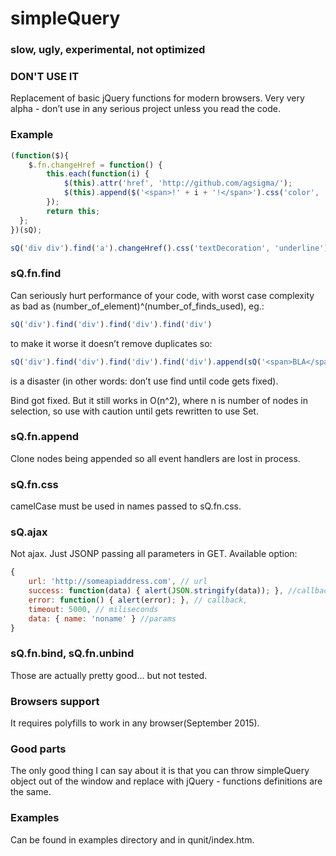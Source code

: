 # simpleQuery
### slow, ugly, experimental, not optimized 
### DON'T USE IT

Replacement of basic jQuery functions for modern browsers. Very very alpha - don’t use in any serious project unless you read the code.

### Example
```javascript
(function($){    
    $.fn.changeHref = function() {
        this.each(function(i) {
            $(this).attr('href', 'http://github.com/agsigma/');
            $(this).append($('<span>!' + i + '!</span>').css('color', '#AA3333'));
        });
        return this;
  };
})(sQ);        

sQ('div div').find('a').changeHref().css('textDecoration', 'underline');
```

### sQ.fn.find 
Can seriously hurt performance of your code, with worst case complexity as bad as (number_of_element)^(number_of_finds_used), eg.:
```javascript
sQ('div').find('div').find('div').find('div')
```
to make it worse it doesn’t remove duplicates so:
```javascript
sQ('div').find('div').find('div').find('div').append(sQ('<span>BLA</span>'));
```
is a disaster (in other words: don’t use find until code gets fixed).

Bind got fixed. But it still works in O(n^2), where n is number of nodes in selection, so use with caution until gets rewritten to use Set.

### sQ.fn.append
Clone nodes being appended so all event handlers are lost in process.

### sQ.fn.css
camelCase must be used in names passed to sQ.fn.css.

### sQ.ajax
Not ajax. Just JSONP passing all parameters in GET. Available option:
```javascript
{
    url: 'http://someapiaddress.com', // url 
    success: function(data) { alert(JSON.stringify(data)); }, //callback 
    error: function() { alert(error); }, // callback, 
    timeout: 5000, // miliseconds
    data: { name: 'noname' } //params
}
```

### sQ.fn.bind, sQ.fn.unbind
Those are actually pretty good... but not tested.

### Browsers support
It requires polyfills to work in any browser(September 2015).

### Good parts
The only good thing I can say about it is that you can throw simpleQuery object out of the window and replace with jQuery - functions definitions are the same.

### Examples
Can be found in examples directory and in qunit/index.htm.
